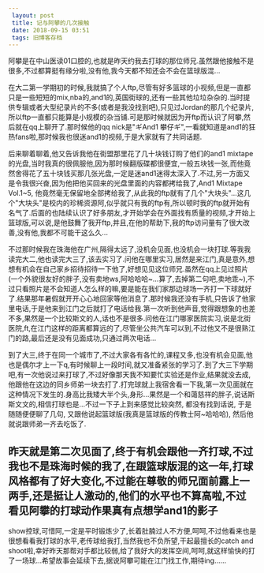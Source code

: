 ```yaml
---
 layout: post
 title: 记与阿攀的几次接触
 date: 2018-09-15 03:51
 tags: 旧博客存档
---
```

阿攀是在中山医读01口腔的,也就是昨天约我去打球的那位师兄.虽然跟他接触不是很多,不过都算挺有缘分啦,没有他,我今天都不知还会不会在篮球版混...



在大二第一学期初的时候,我就搞了个人ftp,尽管有好多篮球的小视频,但是一直都只是一些短短的mix,nba的,and1的,英国街球的,还有一些其他垃垃杂杂的.当时提供专辑或者大型纪录片的不多(或者是我没找到吧),只见过Jordan的那几个纪录片,所以ftp一直都只能算是小规模的杂当铺.可是那时候就因为开ftp而认识了阿攀,然后就在qq上聊开了.那时候他的qq
nick是"ギAnd1 攀仔ギ",一看就知道是and1的狂热fans啦,那时候我也很迷and1的视频,于是大家就有了共同话题.



后来聊着聊着,他又告诉我他在街盟那里花了几十块钱订购了他们的and1
mixtape的光盘,当时我真的很佩服他,因为那时候翻版碟都很便宜,一般五块钱一张,而他竟然舍得花了五十块钱买那几张光盘,一定是迷and1迷得太深入了.不过,另一方面又是令我很兴奋,因为他把他买回来的光盘里面的内容都拷给我了,And1
Mixtape Vol.1~5,
他竟然毫无保留地全部拷给我了,从此我的ftp就有了几个"大块头"...这几个"大块头"是校内的珍稀资源阿,似乎就只有我的ftp有,所以顿时我的ftp就开始有名气了.后面的也陆续认识了好多朋友,才开始学会在外面找有质量的视频,才开始上篮球版,可以说,是他鼓舞了我开ftp,并且,在他的帮助下,我的ftp访问量有了很大改善,没有他,我都不可能干这么久...



不过那时候我在珠海他在广州,隔得太远了,没机会见面,也没机会一块打球.等我我读完大二,他也读完大三了,该去实习了.问他在哪里实习,居然是来江门,真是意外,想想有机会在自己家乡招待招待一下他了,好想见见这位师兄.虽然在qq上见过照片(一个外貌很友好的胖子,没有卖地ws,阿哈哈哈~...算了,去掉第二句吧,卖地乖~),不过只看照片是不会知道人怎么样的嘛,要是能在我们家那边球场一齐打一下球就好了.结果那年暑假就开开心心地回家等他消息了.那时候我还没有手机,只告诉了他家里电话,于是他来到江门之后就打了电话给我.第一次听到他声音,觉得跟想象的也差不多,果然是一个比较斯文的人,话也不是很多.问他在江门哪家医院实习,说是北街医院,ft,在江门这样的距离都算远的了,尽管坐公共汽车可以到,不过他又不是很熟江门的路,最后还是没有见面成功,只通过两次电话...



到了大三,终于在同一个城市了,不过大家各有各忙的,课程又多,也没有机会见面,他也是偶尔才上一下q,有时候聊上一段时间,就又准备紧张的学习了.到了大三下学期吧,有一次他说过来打球了,不过好像那天我不知要忙实验还是作业,结果就没去成,他跟他在这边的同乡师弟一块去打了.打完球就上我宿舍看一下我,第一次见面就在这种情况下发生的.身高比我矮大半个头,身形...果然是一个和蔼慈祥的胖子,说话斯斯文文的,相信打球也是...不过一下子上到来感觉比较突然,
都没有找到话说, 于是随随便便聊了几句, 又跟他说起篮球版(我真是篮球版的传教士阿~哈哈哈), 然后他就说跟师弟一齐去吃饭了.



昨天就是第二次见面了,终于有机会跟他一齐打球,不过我也不是珠海时候的我了,在跟篮球版混的这一年,打球风格都有了好大变化,不过能在尊敬的师兄面前露上一两手,还是挺让人激动的,他们的水平也不算高啦,不过看见阿攀的打球动作果真有点想学and1的影子
--
show控球,可惜阿,一定是平时锻炼少了,长着肚腩过人不方便,呵呵,不过他看来也是很想看看我打球的水平,老传球给我打,当然我也不负所望,干起最擅长的catch
and
shoot啦,幸好昨天那帮对手都比较弱,给了我好大的发挥空间,呵呵,就这样愉快的打了一场球...希望故事会延续下去,据说阿攀可能在江门找工作,期待ing......





